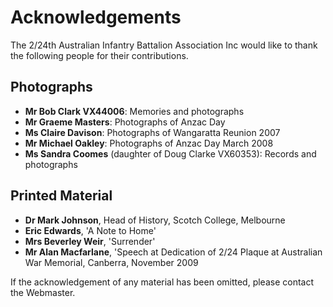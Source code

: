 

# Acknowledgements

The 2/24th Australian Infantry Battalion Association Inc would like to thank the following people for their contributions.

## Photographs
  * **Mr Bob Clark VX44006**: Memories and photographs
  * **Mr Graeme Masters**: Photographs of Anzac Day
  * **Ms Claire Davison**: Photographs of Wangaratta Reunion 2007
  * **Mr Michael Oakley**: Photographs of Anzac Day March 2008
  * **Ms Sandra Coomes** (daughter of Doug Clarke VX60353): Records and photographs

## Printed Material
  * **Dr Mark Johnson**, Head of History, Scotch College, Melbourne
  * **Eric Edwards**, 'A Note to Home'
  * **Mrs Beverley Weir**, 'Surrender'
  * **Mr Alan Macfarlane**, 'Speech at Dedication of 2/24 Plaque at Australian War Memorial, Canberra, November 2009

If the acknowledgement of any material has been omitted, please contact the Webmaster.


